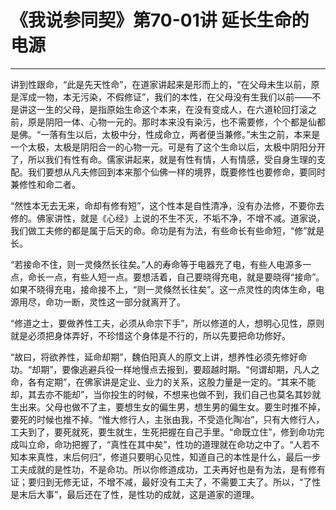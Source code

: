 # 《我说参同契》第70-01讲 延长生命的电源

------

讲到性跟命，“此是先天性命”，在道家讲起来是形而上的，“在父母未生以前，原是浑成一物，本无污染，不假修证”，我们的本性，在父母没有生我们以前——不是讲这一生的父母，是指原始生命这个本来，在没有变成人，在六道轮回打滚之前，原是阴阳一体、心物一元的。那时本来没有染污，也不需要修，个个都是仙都是佛。“一落有生以后，太极中分，性成命立，两者便当兼修。”未生之前，本来是一个太极，太极是阴阳合一的心物一元。可是有了这个生命以后，太极中阴阳分开了，所以我们有性有命。儒家讲起来，就是有性有情，人有情感，受自身生理的支配。我们要想从凡夫修回到本来那个仙佛一样的境界，既要修性也要修命，要同时兼修性和命二者。

“然性本无去无来，命却有修有短”，这个性本是自性清净，没有办法修，不要你去修的。佛家讲性，就是《心经》上说的不生不灭，不垢不净，不增不减。道家说，我们做工夫修的都是属于后天的命。命功是有为法，有些命长有些命短，“修”就是长。

“若接命不住，则一灵倏然长往矣。”人的寿命等于电器充了电，有些人电源多一点，命长一点，有些人短一点。要想活着，自己要晓得充电，就是要晓得“接命”。如果不晓得充电，接命接不上，“则一灵倏然长往矣”。这一点灵性的肉体生命，电源用尽，命功一断，灵性这一部分就离开了。

“修道之士，要做养性工夫，必须从命宗下手”，所以修道的人，想明心见性，原则就是必须把身体弄好，不珍惜这个身体是不行的，所以先要把命功修好。

“故曰，将欲养性，延命却期”，魏伯阳真人的原文上讲，想养性必须先修好命功。“却期”，要像逃避兵役一样地慢点去报到，要超越时期。“何谓却期，凡人之命，各有定期”，在佛家讲是定业、业力的关系，这股力量是一定的。“其来不能却，其去亦不能却”，当你投生的时候，不想来也做不到，我们自己也莫名其妙就生出来。父母也做不了主，要想生女的偏生男，想生男的偏生女。要生时推不掉，要死的时候也推不掉。“惟大修行人，主张由我，不受造化陶冶”，只有大修行人，工夫到了，要死就死，要生就生，生死把握在自己手里。“命既立住”，修到命功完成叫立命，命功把握了，“真性在其中矣”，性功的道理就在命功之中了。“人若不知本来真性，末后何归”，修道只要明心见性，知道自己的本性是什么，最后一步工夫成就的是性功，不是命功。所以你修道成功，工夫再好也是有为法，是有修有证；要归到无修无证，不增不减，最好没有工夫了，不需要工夫了。所以，“了性是末后大事”，最后还在了性，是性功的成就，这是道家的道理。